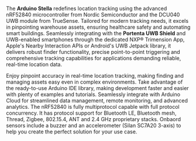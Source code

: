 <FeatureDescription>

The **Arduino Stella** redefines location tracking using the advanced nRF52840 microcontroller from Nordic Semiconductor and the DCU040 UWB module from TrueSense. Tailored for modern tracking needs, it excels in pinpointing warehouse assets, ensuring healthcare safety and automating smart buildings. Seamlessly integrating with the **Portenta UWB Shield** and UWB-enabled smartphones through the dedicated NXP® Trimension App, Apple's Nearby Interaction APIs or Android's UWB Jetpack library, it delivers robust finder functionality, precise point-to-point triggering and comprehensive tracking capabilities for applications demanding reliable, real-time location data.

</FeatureDescription>


<FeatureList>
<Feature title="TrueSense UWB module DCU040" image="world-map">
Enjoy pinpoint accuracy in real-time location tracking, making finding and managing assets easy even in complex environments. Take advantage of the ready-to-use Arduino IDE library, making development faster and easier with plenty of examples and tutorials.
Seamlessly integrate with Arduino Cloud for streamlined data management, remote monitoring, and advanced analytics.
  
<FeatureWrapper>
  <FeatureLink title="Datasheet" url="" download blank/>
</FeatureWrapper>
</Feature>

<Feature title="nRF52840 Arm® Cortex®-M4 32-bit processor" image="mcu">
The nRF52840 is fully multiprotocol capable with full protocol concurrency. It has protocol support for Bluetooth LE, Bluetooth mesh, Thread, Zigbee, 802.15.4, ANT and 2.4 GHz proprietary stacks.
<FeatureWrapper>
  <FeatureLink title="Datasheet" url="https://docs.nordicsemi.com/bundle/ps_nrf52840/page/keyfeatures_html5.html" download blank/>
</FeatureWrapper>
</Feature>

<Feature title="Sensors" image="accelerometer">
Onbaord sensors include a buzzer and an accelerometer (Silan SC7A20 3-axis) to help you create the perfect solution for your use case.
  
<FeatureWrapper>
  <FeatureLink title="Datasheet" url="" download blank/>
</FeatureWrapper>
</Feature>



</FeatureList>
